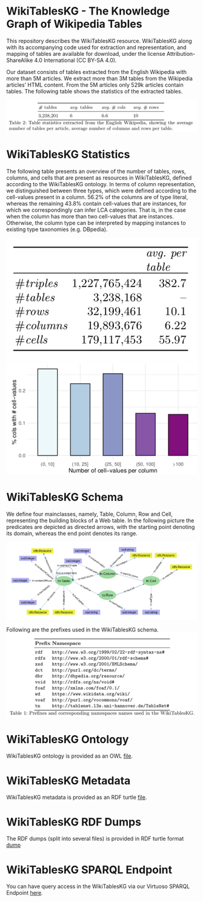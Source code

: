 # WikiTablesKG - The Knowledge Graph of Wikipedia Tables
This repository describes the WikiTablesKG resource. WikiTablesKG along with its accompanying code used for extraction and
representation, and mapping of tables are available for download, under the license Attribution-ShareAlike 4.0 International (CC BY-SA 4.0).

Our dataset consists of tables extracted from the English Wikipedia with more than 5M articles. We extract more than 3M tables from the Wikipedia articles’ HTML content. From the 5M articles only 529k articles contain tables. The following table shows the statistics of the extracted tables.

![Table statistics extracted from the English Wikipedia, ](images/wikipedia_tables.png)

# WikiTablesKG Statistics
The following table  presents an overview of the number of tables, rows, columns, and cells that are present as
resources in WikiTablesKG, defined according to the WikiTablesKG ontology. In terms of column representation, we distinguished between three types, which were defined according to the cell-values present in a column. 56.2% of the columns are of type literal, whereas the remaining 43.8% contain cell-values that are instances, for which we correspondingly can infer LCA categories. That is, in the case when the column has more than two cell-values that are instances. Otherwise, the column type can be interpreted by mapping instances to existing type taxonomies (e.g. DBpedia).

![WikiTablesKG Statistics](images/statistics2.png)
![Column distribution according to the num-ber of cell-values](images/distributions2.png)

# WikiTablesKG Schema
We define four mainclasses, namely, Table, Column, Row and Cell, representing the building blocks of a Web table. 
In the following  picture the predicates are depicted as directed arrows, with the starting point denoting its domain, whereas the end point denotes its range. 

![WikiTablesKG schema representation in a graph](images/wikiTablesKG_schema.png)

Following are the prefixes used in the WikiTablesKG schema.
![](images/prefixes.png)

# WikiTablesKG Ontology
WikiTablesKG ontology is provided as an OWL [file](ontology.owl).

# WikiTablesKG Metadata
WikiTablesKG metadata is provided as an RDF turtle [file](metadata.ttl).  


# WikiTablesKG RDF Dumps

The RDF dumps (split into several files) is provided in RDF turtle format [dump](http://l3s.de/~fetahu/wikitables_kg/rdf_dumps/) 

# WikiTablesKG SPARQL Endpoint
You can have query access in the WikiTablesKG via our Virtuoso SPARQL Endpoint [here](http://www.tablenet.l3s.uni-hannover.de/sparql).
